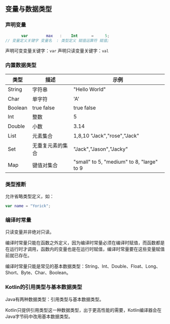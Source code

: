 ## 变量与数据类型

### 声明变量

```kotlin
       var        max   :    Int      =     5;
// 变量定义关键字 变量名  : 类型定义 赋值运算符 赋值;
```
声明可变变量关键字：`var`
声明只读变量关键字：`val`

### 内置数据类型

|类型|描述|示例|
|---|---|---|
|String|字符串|"Hello World"|
|Char|单字符|'A'|
|Boolean|true false|true false|
|Int|整数|5|
|Double|小数|3.14|
|List|元素集合|1,8,10 "Jack","rose","Jack"|
|Set|无重复元素的集合|"Jack","Jason","Jacky"|
|Map|键值对集合|"small" to 5, "medium" to 8, "large" to 9|

### 类型推断

允许省略类型定义，如：
```kotlin
var name = "Yorick"; 
```
### 编译时常量

只读变量并非绝对只读。

编译时常量只能在函数之外定义，因为编译时常量必须在编译时赋值，而函数都是在运行时才调用，函数内的变量也是在运行时赋值，编译时常量要在这些变量赋值前就已存在。

编译时常量只能是常见的基本数据类型：String、Int、Double、Float、Long、Short、Byte、Char、Boolean。

### Kotlin的引用类型与基本数据类型

Java有两种数据类型：引用类型与基本数据类型。

Kotlin只提供引用类型这一种数据类型，出于更高性能的需要，Kotlin编译器会在Java字节码中改用基本数据类型。
